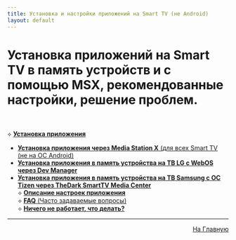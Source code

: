 ```yaml
---
title: Установка и настройки приложений на Smart TV (не Android)
layout: default
---
```

# Установка приложений на Smart TV в память устройств и с помощью MSX, рекомендованные настройки, решение проблем.<br><br>

⟡ <a href="https://lazykpub.github.io/Lazykpub/pages/smarttv">**Установка приложения**</a>  
  - <a href="subp/msx-install">**Установка приложения через Media Station X** (для всех Smart TV (не на ОС Android)</a>  
  - <a href="subp/lg-install">**Установка приложения в память устройства на ТВ LG с WebOS через Dev Manager**</a>  
  - <a href="subp/samsung-install">**Установка приложения в память устройства на ТВ Samsung с ОС Tizen через TheDark SmartTV Media Center**</a>  
⟡ <a href="subp/smarttv-settings">**Описание настроек приложения**</a>  
⟡ <a href="subp/smarttv-faq">**FAQ** (Часто задаваемые вопросы)</a>  
⟡ <a href="subp/smarttv-problem">**Ничего не работает, что делать?**</a>  


---
<p  align="right"><a href="https://lazykpub.github.io/Lazykpub">На Главную</a></p>
